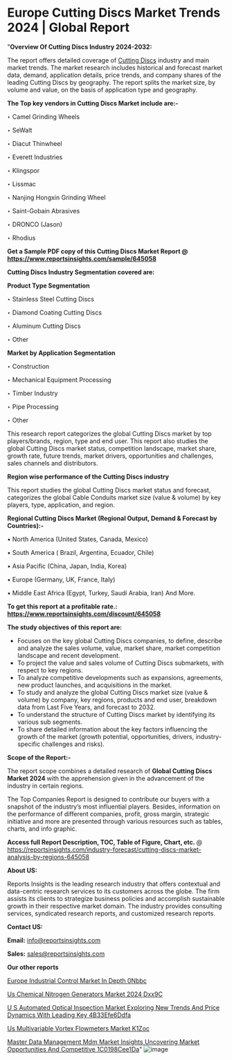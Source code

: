# Europe Cutting Discs Market Trends 2024 | Global Report

"<strong>Overview Of Cutting Discs Industry 2024-2032:</strong>

The report offers detailed coverage of <a href=https://www.reportsinsights.com/sample/645058>Cutting Discs</a> industry and main market trends. The market research includes historical and forecast market data, demand, application details, price trends, and company shares of the leading Cutting Discs by geography. The report splits the market size, by volume and value, on the basis of application type and geography.

<strong>The Top key vendors in Cutting Discs Market include are:- </strong>

‣ Camel Grinding Wheels

‣ SeWalt

‣ Diacut Thinwheel

‣ Everett Industries

‣ Klingspor

‣ Lissmac

‣ Nanjing Hongxin Grinding Wheel

‣ Saint-Gobain Abrasives

‣ DRONCO (Jason)

‣ Rhodius

<strong>Get a Sample PDF copy of this Cutting Discs Market Report </strong><strong>@ <a href=https://www.reportsinsights.com/sample/645058 style=color:#0000ff;>https://www.reportsinsights.com/sample/645058</a> </strong>

<strong>Cutting Discs Industry Segmentation covered are:</strong>

<strong>Product Type Segmentation</strong>

‣ Stainless Steel Cutting Discs

‣ Diamond Coating Cutting Discs

‣ Aluminum Cutting Discs

‣ Other

<strong>Market by Application Segmentation</strong>

‣ Construction

‣ Mechanical Equipment Processing

‣ Timber Industry

‣ Pipe Processing

‣ Other

This research report categorizes the global Cutting Discs market by top players/brands, region, type and end user. This report also studies the global Cutting Discs market status, competition landscape, market share, growth rate, future trends, market drivers, opportunities and challenges, sales channels and distributors.

<strong>Region wise performance of the Cutting Discs industry</strong><strong> </strong>

This report studies the global Cutting Discs market status and forecast, categorizes the global Cable Conduits market size (value &amp; volume) by key players, type, application, and region. 

<strong>Regional Cutting Discs Market (Regional Output, Demand &amp; Forecast by Countries):-</strong>

• North America (United States, Canada, Mexico)

• South America ( Brazil, Argentina, Ecuador, Chile)

• Asia Pacific (China, Japan, India, Korea)

• Europe (Germany, UK, France, Italy)

• Middle East Africa (Egypt, Turkey, Saudi Arabia, Iran) And More.

<strong>To get this report at a profitable rate.: <a href=https://www.reportsinsights.com/discount/645058 style=color:#0000ff;>https://www.reportsinsights.com/discount/645058</a></strong>

<strong>The study objectives of this report are:</strong>
<ul>
  <li>Focuses on the key global Cutting Discs companies, to define, describe and analyze the sales volume, value, market share, market competition landscape and recent development.</li>
  <li>To project the value and sales volume of Cutting Discs submarkets, with respect to key regions.</li>
  <li>To analyze competitive developments such as expansions, agreements, new product launches, and acquisitions in the market.</li>
  <li>To study and analyze the global Cutting Discs market size (value &amp; volume) by company, key regions, products and end user, breakdown data from Last Five Years, and forecast to 2032.</li>
  <li>To understand the structure of Cutting Discs market by identifying its various sub segments.</li>
  <li>To share detailed information about the key factors influencing the growth of the market (growth potential, opportunities, drivers, industry-specific challenges and risks).</li>
</ul>
<strong>Scope of the Report:-</strong><strong> </strong>

The report scope combines a detailed research of <strong>Global Cutting Discs Market 2024 </strong>with the apprehension given in the advancement of the industry in certain regions.

The Top Companies Report is designed to contribute our buyers with a snapshot of the industry’s most influential players. Besides, information on the performance of different companies, profit, gross margin, strategic initiative and more are presented through various resources such as tables, charts, and info graphic.

<strong>Access full Report Description, TOC, Table of Figure, Chart, etc. </strong>@   <a href=https://reportsinsights.com/industry-forecast/cutting-discs-market-analysis-by-regions-645058 style=color:#0000ff;>https://reportsinsights.com/industry-forecast/cutting-discs-market-analysis-by-regions-645058</a>

<strong>About US:</strong>

Reports Insights is the leading research industry that offers contextual and data-centric research services to its customers across the globe. The firm assists its clients to strategize business policies and accomplish sustainable growth in their respective market domain. The industry provides consulting services, syndicated research reports, and customized research reports.

<strong>Contact US:</strong>

<p class=""""><b>Email:</b> <a href=mailto:info@reportsinsights.com>info@reportsinsights.com</a></p>
<p class=""""><b>Sales:</b> <a href=mailto:sales@reportsinsights.com>sales@reportsinsights.com</a></p>

<strong>Our other reports</strong>

<a href=https://www.linkedin.com/pulse/europe-industrial-control-market-in-depth-0nbbc/>Europe Industrial Control Market In Depth 0Nbbc</a>

<a href=https://www.linkedin.com/pulse/us-chemical-nitrogen-generators-market-2024-dxx9c/>Us Chemical Nitrogen Generators Market 2024 Dxx9C</a>

<a href=https://medium.com/@singhaakesh50/u-s-automated-optical-inspection-market-exploring-new-trends-and-price-dynamics-with-leading-key-4b33efe6ddfa>U S Automated Optical Inspection Market Exploring New Trends And Price Dynamics With Leading Key 4B33Efe6Ddfa</a>

<a href=https://www.linkedin.com/pulse/us-multivariable-vortex-flowmeters-market-k1zoc/>Us Multivariable Vortex Flowmeters Market K1Zoc</a>

<a href=https://medium.com/@sakshideshmukh994/master-data-management-mdm-market-insights-uncovering-market-opportunities-and-competitive-1c0198cee1da>Master Data Management Mdm Market Insights Uncovering Market Opportunities And Competitive 1C0198Cee1Da</a>"
![image](https://github.com/Reportsinsights123/RIgrowth/assets/158415881/19ccbd30-9d64-4761-a476-fdd50c78b113)

